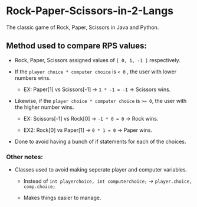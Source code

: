# Rock-Paper-Scissors-in-2-Langs
The classic game of Rock, Paper, Scissors in Java and Python.

Method used to compare RPS values:
-
- Rock, Paper, Scissors assigned values of `[ 0, 1, -1 ]` respectively.
- If the `player choice * computer choice` is `< 0` , the user with lower numbers wins.
  - EX: Paper[1] vs Scissors[-1] -> `1 * -1 = -1` -> Scissors wins.
  
- Likewise, if the `player choice * computer choice` is `>= 0`, the user with the higher number wins.
  - EX: Scissors[-1] vs Rock[0] -> `-1 * 0 = 0` -> Rock wins.

  - EX2: Rock[0] vs Paper[1] -> `0 * 1 = 0` -> Paper wins.
 - Done to avoid having a bunch of if statements for each of the choices.

### Other notes:
- Classes used to avoid making seperate player and computer variables.
  - Instead of ```int playerchoice, int computerchoice;``` -> ```player.choice, comp.choice;```

  - Makes things easier to manage.
